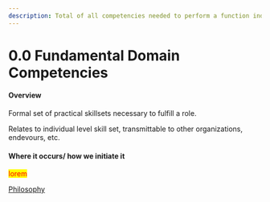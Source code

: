 ```yaml
---
description: Total of all competencies needed to perform a function individual
---
```


# 0.0 Fundamental Domain Competencies

#### Overview

Formal set of practical skillsets necessary to fulfill a role.

Relates to individual level skill set, transmittable to other organizations, endevours, etc.

#### Where it occurs/ how we initiate it

<mark style="color:red;">lorem</mark>

[Philosophy](../../white-paper/1.9-guild/0.9-ordinal-guild/0.9-sourcing-and-revising-standards/0.9-fundamental-domain-competencies.md)
